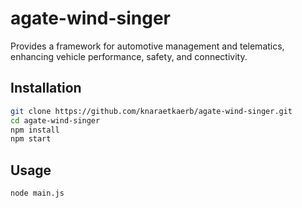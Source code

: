 # agate-wind-singer

Provides a framework for automotive management and telematics, enhancing vehicle performance, safety, and connectivity.

## Installation

```bash
git clone https://github.com/knaraetkaerb/agate-wind-singer.git
cd agate-wind-singer
npm install
npm start
```

## Usage
```bash
node main.js
```
